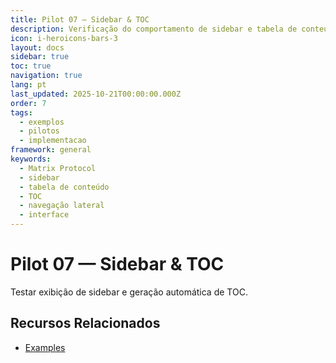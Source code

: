 ```yaml
---
title: Pilot 07 — Sidebar & TOC
description: Verificação do comportamento de sidebar e tabela de conteúdo
icon: i-heroicons-bars-3
layout: docs
sidebar: true
toc: true
navigation: true
lang: pt
last_updated: 2025-10-21T00:00:00.000Z
order: 7
tags:
  - exemplos
  - pilotos
  - implementacao
framework: general
keywords:
  - Matrix Protocol
  - sidebar
  - tabela de conteúdo
  - TOC
  - navegação lateral
  - interface
---
```

# Pilot 07 — Sidebar & TOC

Testar exibição de sidebar e geração automática de TOC.

## Recursos Relacionados
- [Examples](..)